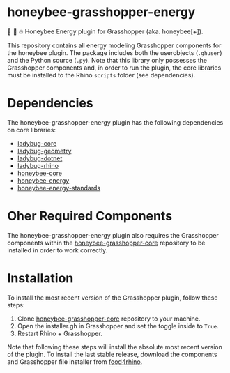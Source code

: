 # honeybee-grasshopper-energy
:honeybee: :green_book: :fire: Honeybee Energy plugin for Grasshopper (aka. honeybee[+]).

This repository contains all energy modeling Grasshopper components for the honeybee
plugin. The package includes both the userobjects (`.ghuser`) and the Python
source (`.py`). Note that this library only possesses the Grasshopper components
and, in order to run the plugin, the core libraries must be installed to the
Rhino `scripts` folder (see dependencies).

# Dependencies
The honeybee-grasshopper-energy plugin has the following dependencies on core libraries:

* [ladybug-core](https://github.com/ladybug-tools/ladybug)
* [ladybug-geometry](https://github.com/ladybug-tools/ladybug-geometry)
* [ladybug-dotnet](https://github.com/ladybug-tools/ladybug-dotnet)
* [ladybug-rhino](https://github.com/ladybug-tools/ladybug-rhino)
* [honeybee-core](https://github.com/ladybug-tools/honeybee-core)
* [honeybee-energy](https://github.com/ladybug-tools/honeybee-energy)
* [honeybee-energy-standards](https://github.com/ladybug-tools/honeybee-energy-standards)

# Oher Required Components
The honeybee-grasshopper-energy plugin also requires the Grasshopper components within the
[honeybee-grasshopper-core](https://github.com/ladybug-tools/honeybee-grasshopper-core)
repository to be installed in order to work correctly.

# Installation
To install the most recent version of the Grasshopper plugin, follow these steps:

1. Clone [honeybee-grasshopper-core](https://github.com/ladybug-tools/honeybee-grasshopper-core) repository to your machine.
2. Open the installer.gh in Grasshopper and set the toggle inside to `True`.
3. Restart Rhino + Grasshopper.

Note that following these steps will install the absolute most recent version of
the plugin. To install the last stable release, download the components and Grasshopper
file installer from [food4rhino](https://www.food4rhino.com/app/ladybug-tools).

